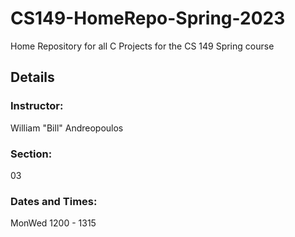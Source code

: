 # CS149-HomeRepo-Spring-2023
Home Repository for all C Projects for the CS 149 Spring course

## Details

### Instructor: 

William "Bill" Andreopoulos

### Section:

03

### Dates and Times:

MonWed 1200 - 1315
